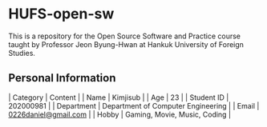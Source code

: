 # HUFS-open-sw

This is a repository for the Open Source Software and Practice course taught by Professor Jeon Byung-Hwan at Hankuk University of Foreign Studies.

## Personal Information

| Category | Content |
| Name | Kimjisub |
| Age | 23 |
| Student ID | 202000981 |
| Department | Department of Computer Engineering |
| Email | 0226daniel@gmail.com |
| Hobby | Gaming, Movie, Music, Coding |
